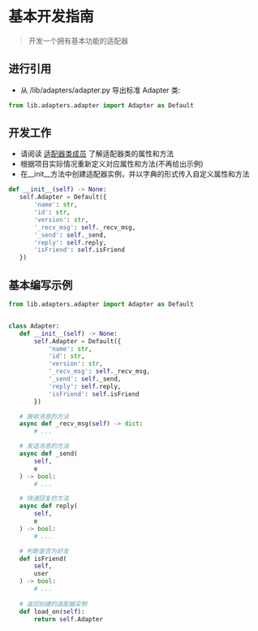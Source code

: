 # 基本开发指南
 > 开发一个拥有基本功能的适配器

## 进行引用
 * 从 /lib/adapters/adapter.py 导出标准 Adapter 类: 
 ```python
 from lib.adapters.adapter import Adapter as Default
 ```

## 开发工作
 * 请阅读 [适配器类成员](./develop/adapter/member.md) 了解适配器类的属性和方法
 * 根据项目实际情况重新定义对应属性和方法(不再给出示例)
 * 在__init__方法中创建适配器实例，并以字典的形式传入自定义属性和方法

 ```python
def __init__(self) -> None:
    self.Adapter = Default({
        'name': str,
        'id': str,
        'version': str,
        '_recv_msg': self._recv_msg,
        '_send': self._send,
        'reply': self.reply,
        'isFriend': self.isFriend
    })
 ```

## 基本编写示例

 ```python
 from lib.adapters.adapter import Adapter as Default


 class Adapter:
    def __init__(self) -> None:
        self.Adapter = Default({
            'name': str,
            'id': str,
            'version': str,
            '_recv_msg': self._recv_msg,
            '_send': self._send,
            'reply': self.reply,
            'isFriend': self.isFriend
        })

    # 接收消息的方法
    async def _recv_msg(self) -> dict:
        # ...

    # 发送消息的方法
    async def _send(
        self,
        e
    ) -> bool:
        # ...

    # 快速回复的方法
    async def reply(
        self,
        e
    ) -> bool:
        # ...

    # 判断是否为好友
    def isFriend(
        self,
        user
    ) -> bool:
        # ...
    
    # 返回创建的适配器实例
    def load_on(self):
        return self.Adapter
 ```